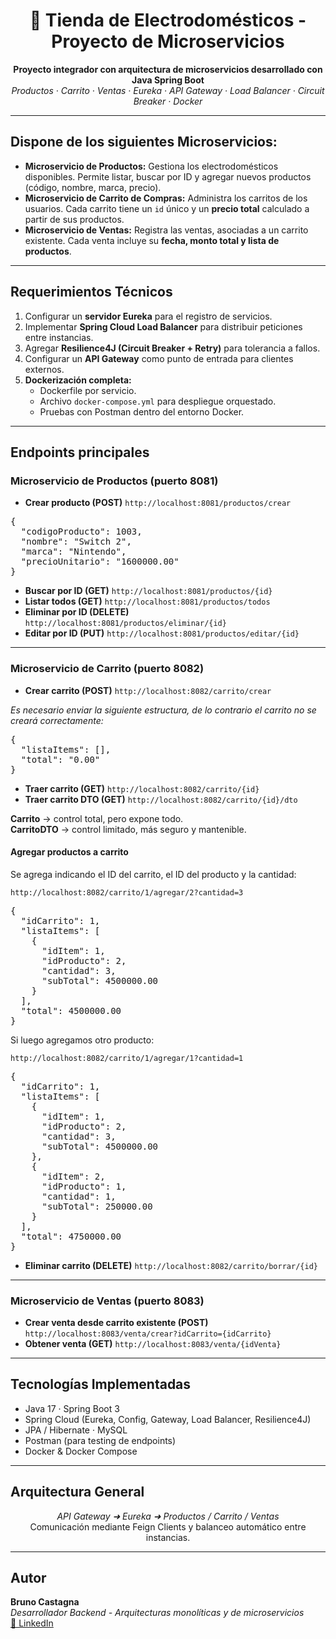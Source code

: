 <h1 align="center">🛒 Tienda de Electrodomésticos - Proyecto de Microservicios</h1>

<p align="center">
  <b>Proyecto integrador con arquitectura de microservicios desarrollado con Java Spring Boot</b><br>
  <i>Productos · Carrito · Ventas · Eureka · API Gateway · Load Balancer · Circuit Breaker · Docker</i>
</p>

<hr>

<h2>Dispone de los siguientes Microservicios: </h2>

<ul>
  <li><b>Microservicio de Productos:</b> Gestiona los electrodomésticos disponibles. Permite listar, buscar por ID y agregar nuevos productos (código, nombre, marca, precio).</li>
  <li><b>Microservicio de Carrito de Compras:</b> Administra los carritos de los usuarios. Cada carrito tiene un <code>id</code> único y un <b>precio total</b> calculado a partir de sus productos.</li>
  <li><b>Microservicio de Ventas:</b> Registra las ventas, asociadas a un carrito existente. Cada venta incluye su <b>fecha, monto total y lista de productos</b>.</li>
</ul>

<hr>

<h2>Requerimientos Técnicos</h2>
<ol>
  <li>Configurar un <b>servidor Eureka</b> para el registro de servicios.</li>
  <li>Implementar <b>Spring Cloud Load Balancer</b> para distribuir peticiones entre instancias.</li>
  <li>Agregar <b>Resilience4J (Circuit Breaker + Retry)</b> para tolerancia a fallos.</li>
  <li>Configurar un <b>API Gateway</b> como punto de entrada para clientes externos.</li>
  <li><b>Dockerización completa:</b>
    <ul>
      <li>Dockerfile por servicio.</li>
      <li>Archivo <code>docker-compose.yml</code> para despliegue orquestado.</li>
      <li>Pruebas con Postman dentro del entorno Docker.</li>
    </ul>
  </li>
</ol>

<hr>

<h2>Endpoints principales</h2>

<h3>Microservicio de Productos (puerto 8081)</h3>

<ul>
  <li><b>Crear producto (POST)</b>  
    <code>http://localhost:8081/productos/crear</code>
  </li>
</ul>

<pre>
{
  "codigoProducto": 1003,
  "nombre": "Switch 2",
  "marca": "Nintendo",
  "precioUnitario": "1600000.00"
}
</pre>

<ul>
  <li><b>Buscar por ID (GET)</b>  
    <code>http://localhost:8081/productos/{id}</code>
  </li>
  <li><b>Listar todos (GET)</b>  
    <code>http://localhost:8081/productos/todos</code>
  </li>
  <li><b>Eliminar por ID (DELETE)</b>  
    <code>http://localhost:8081/productos/eliminar/{id}</code>
  </li>
  <li><b>Editar por ID (PUT)</b>  
    <code>http://localhost:8081/productos/editar/{id}</code>
  </li>
</ul>

<hr>

<h3>Microservicio de Carrito (puerto 8082)</h3>

<ul>
  <li><b>Crear carrito (POST)</b>  
    <code>http://localhost:8082/carrito/crear</code>
  </li>
</ul>

<p><i>Es necesario enviar la siguiente estructura, de lo contrario el carrito no se creará correctamente:</i></p>

<pre>
{
  "listaItems": [],
  "total": "0.00"
}
</pre>

<ul>
  <li><b>Traer carrito (GET)</b>  
    <code>http://localhost:8082/carrito/{id}</code>
  </li>
  <li><b>Traer carrito DTO (GET)</b>  
    <code>http://localhost:8082/carrito/{id}/dto</code>
  </li>
</ul>

<p><b>Carrito</b> → control total, pero expone todo.<br>
<b>CarritoDTO</b> → control limitado, más seguro y mantenible.</p>

<h4>Agregar productos a carrito</h4>

<p>Se agrega indicando el ID del carrito, el ID del producto y la cantidad:</p>
<code>http://localhost:8082/carrito/1/agregar/2?cantidad=3</code>

<pre>
{
  "idCarrito": 1,
  "listaItems": [
    {
      "idItem": 1,
      "idProducto": 2,
      "cantidad": 3,
      "subTotal": 4500000.00
    }
  ],
  "total": 4500000.00
}
</pre>

<p>Si luego agregamos otro producto:</p>

<code>http://localhost:8082/carrito/1/agregar/1?cantidad=1</code>

<pre>
{
  "idCarrito": 1,
  "listaItems": [
    {
      "idItem": 1,
      "idProducto": 2,
      "cantidad": 3,
      "subTotal": 4500000.00
    },
    {
      "idItem": 2,
      "idProducto": 1,
      "cantidad": 1,
      "subTotal": 250000.00
    }
  ],
  "total": 4750000.00
}
</pre>

<ul>
  <li><b>Eliminar carrito (DELETE)</b>  
    <code>http://localhost:8082/carrito/borrar/{id}</code>
  </li>
</ul>

<hr>

<h3>Microservicio de Ventas (puerto 8083)</h3>

<ul>
  <li><b>Crear venta desde carrito existente (POST)</b>  
    <code>http://localhost:8083/venta/crear?idCarrito={idCarrito}</code>
  </li>
  <li><b>Obtener venta (GET)</b>  
    <code>http://localhost:8083/venta/{idVenta}</code>
  </li>
</ul>

<hr>

<h2>Tecnologías Implementadas</h2>

<ul>
  <li>Java 17 · Spring Boot 3</li>
  <li>Spring Cloud (Eureka, Config, Gateway, Load Balancer, Resilience4J)</li>
  <li>JPA / Hibernate · MySQL</li>
  <li>Postman (para testing de endpoints)</li>
  <li>Docker & Docker Compose</li>
</ul>

<hr>

<h2>Arquitectura General</h2>
<p align="center">
  <i>API Gateway ➜ Eureka ➜ Productos / Carrito / Ventas</i><br>
  Comunicación mediante Feign Clients y balanceo automático entre instancias.
</p>

<hr>

<h2>Autor</h2>

<p>
  <b>Bruno Castagna</b><br>
  <i>Desarrollador Backend - Arquitecturas monolíticas y de microservicios</i><br>
  <a href="https://www.linkedin.com/in/brunocastagna98" target="_blank">💼 LinkedIn</a>
</p>
